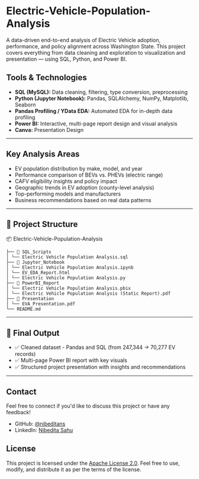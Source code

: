 # Electric-Vehicle-Population-Analysis

A data-driven end-to-end analysis of Electric Vehicle adoption, performance, and policy alignment across Washington State. This project covers everything from data cleaning and exploration to visualization and presentation — using SQL, Python, and Power BI.

## Tools & Technologies

- **SQL (MySQL):** Data cleaning, filtering, type conversion, preprocessing  
- **Python (Jupyter Notebook):** Pandas, SQLAlchemy, NumPy, Matplotlib, Seaborn
- **Pandas Profiling / YData EDA:** Automated EDA for in-depth data profiling
- **Power BI:** Interactive, multi-page report design and visual analysis
- **Canva:** Presentation Design

----

## Key Analysis Areas

- EV population distribution by make, model, and year  
- Performance comparison of BEVs vs. PHEVs (electric range)  
- CAFV eligibility insights and policy impact  
- Geographic trends in EV adoption (county-level analysis)  
- Top-performing models and manufacturers  
- Business recommendations based on real data patterns

----

## 📁 Project Structure

📦 Electric-Vehicle-Population-Analysis

    ├── 📂 SQL_Scripts
    │ └── Electric Vehicle Population Analysis.sql
    ├── 📂 Jupyter_Notebook
    │ └── Electric Vehicle Population Analysis.ipynb
    │ └── EV_EDA_Report.html
    │ └── Electric Vehicle Population Analysis.py
    ├── 📂 PowerBI_Report
    │ └── Electric Vehicle Population Analysis.pbix
    │ └── Electric Vehicle Population Analysis (Static Report).pdf
    ├── 📂 Presentation
    │ └── EVA_Presentation.pdf
    └── README.md


----

## 📌 Final Output

- ✅ Cleaned dataset - Pandas and SQL (from 247,344 → 70,277 EV records)
- ✅ Multi-page Power BI report with key visuals
- ✅ Structured project presentation with insights and recommendations

----

## Contact

Feel free to connect if you'd like to discuss this project or have any feedback!

- GitHub: [@nibeditans](https://github.com/nibeditans)
- LinkedIn: [Nibedita Sahu](https://in.linkedin.com/in/ns-nibedita-sahu)

## License
This project is licensed under the [Apache License 2.0](https://github.com/nibeditans/Electric-Vehicle-Population-Analysis/blob/main/LICENSE). Feel free to use, modify, and distribute it as per the terms of the license.
